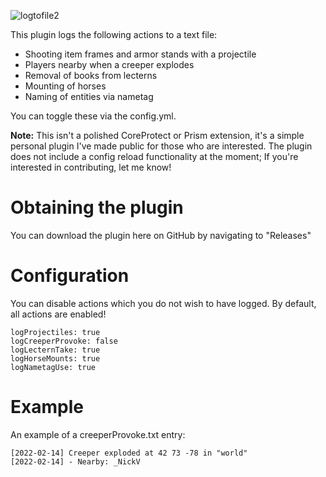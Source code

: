 ![logtofile2](https://user-images.githubusercontent.com/60233722/153992586-c9af19c5-1d09-4f21-8134-ff195b881fe8.png)

This plugin logs the following actions to a text file:

- Shooting item frames and armor stands with a projectile
- Players nearby when a creeper explodes
- Removal of books from lecterns
- Mounting of horses
- Naming of entities via nametag

You can toggle these via the config.yml.

**Note:** This isn't a polished CoreProtect or Prism extension, it's a simple personal plugin I've made public for those who are interested. The plugin does not include a config reload functionality at the moment; If you're interested in contributing, let me know!


# Obtaining the plugin

You can download the plugin here on GitHub by navigating to "Releases"

# Configuration

You can disable actions which you do not wish to have logged. By default, all actions are enabled!

```
logProjectiles: true
logCreeperProvoke: false
logLecternTake: true
logHorseMounts: true
logNametagUse: true
```
# Example

An example of a creeperProvoke.txt entry:
```
[2022-02-14] Creeper exploded at 42 73 -78 in "world"
[2022-02-14] - Nearby: _NickV
```
